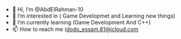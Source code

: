 - 👋 Hi, I’m @AbdElRahman-10
- 👀 I’m interested in ( Game Developmet and Learning new things)
- 🌱 I’m currently learning (Game Development And C++)
- 📫 How to reach me (dodo_essam.81@icloud.com

